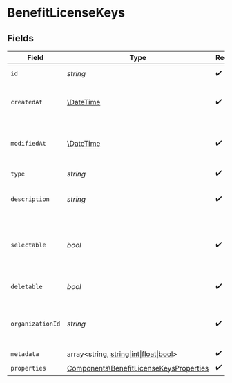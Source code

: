 # BenefitLicenseKeys


## Fields

| Field                                                                                              | Type                                                                                               | Required                                                                                           | Description                                                                                        |
| -------------------------------------------------------------------------------------------------- | -------------------------------------------------------------------------------------------------- | -------------------------------------------------------------------------------------------------- | -------------------------------------------------------------------------------------------------- |
| `id`                                                                                               | *string*                                                                                           | :heavy_check_mark:                                                                                 | The ID of the benefit.                                                                             |
| `createdAt`                                                                                        | [\DateTime](https://www.php.net/manual/en/class.datetime.php)                                      | :heavy_check_mark:                                                                                 | Creation timestamp of the object.                                                                  |
| `modifiedAt`                                                                                       | [\DateTime](https://www.php.net/manual/en/class.datetime.php)                                      | :heavy_check_mark:                                                                                 | Last modification timestamp of the object.                                                         |
| `type`                                                                                             | *string*                                                                                           | :heavy_check_mark:                                                                                 | N/A                                                                                                |
| `description`                                                                                      | *string*                                                                                           | :heavy_check_mark:                                                                                 | The description of the benefit.                                                                    |
| `selectable`                                                                                       | *bool*                                                                                             | :heavy_check_mark:                                                                                 | Whether the benefit is selectable when creating a product.                                         |
| `deletable`                                                                                        | *bool*                                                                                             | :heavy_check_mark:                                                                                 | Whether the benefit is deletable.                                                                  |
| `organizationId`                                                                                   | *string*                                                                                           | :heavy_check_mark:                                                                                 | The ID of the organization owning the benefit.                                                     |
| `metadata`                                                                                         | array<string, [string\|int\|float\|bool](../../Models/Components/BenefitLicenseKeysMetadata.md)>   | :heavy_check_mark:                                                                                 | N/A                                                                                                |
| `properties`                                                                                       | [Components\BenefitLicenseKeysProperties](../../Models/Components/BenefitLicenseKeysProperties.md) | :heavy_check_mark:                                                                                 | N/A                                                                                                |